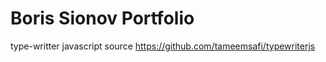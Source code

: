 # Boris Sionov Portfolio

type-writter javascript source
https://github.com/tameemsafi/typewriterjs
